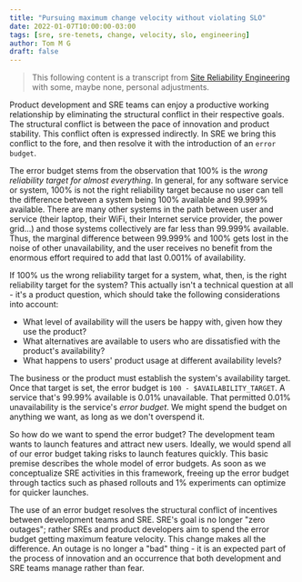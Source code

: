 ```yaml
---
title: "Pursuing maximum change velocity without violating SLO"
date: 2022-01-07T10:00:00-03:00
tags: [sre, sre-tenets, change, velocity, slo, engineering]
author: Tom M G
draft: false
---
```


> This following content is a transcript from [Site Reliability Engineering](https://books.google.com.br/books/about/Site_Reliability_Engineering.html?id=tYrPCwAAQBAJ) with some, maybe none, personal adjustments.

Product development and SRE teams can enjoy a productive working relationship by eliminating the structural conflict in their respective goals. The structural conflict is between the pace of innovation and product stability. This conflict often is expressed indirectly. In SRE we bring this conflict to the fore, and then resolve it with the introduction of an `error budget`.

The error budget stems from the observation that 100% is the *wrong reliability target for almost everything*. In general, for any software service or system, 100% is not the right reliability target because no user can tell the difference between a system being 100% available and 99.999% available. There are many other systems in the path between user and service (their laptop, their WiFi, their Internet service provider, the power grid...) and those systems collectively are far less than 99.999% available. Thus, the marginal difference between 99.999% and 100% gets lost in the noise of other unavailability, and the user receives no benefit from the enormous effort required to add that last 0.001% of availability.

If 100% us the wrong reliability target for a system, what, then, is the right reliability target for the system? This actually isn't a technical question at all - it's a product question, which should take the following considerations into account:
- What level of availability will the users be happy with, given how they use the product?
- What alternatives are available to users who are dissatisfied with the product's availability?
- What happens to users' product usage at different availability levels?

The business or the product must establish the system's availability target. Once that target is set, the error budget is `100 - $AVAILABILITY_TARGET`. A service that's 99.99% available is 0.01% unavailable. That permitted 0.01% unavailability is the service's *error budget*. We might spend the budget on anything we want, as long as we don't overspend it.

So how do we want to spend the error budget? The development team wants to launch features and attract new users. Ideally, we would spend all of our error budget taking risks to launch features quickly. This basic premise describes the whole model of error budgets. As soon as we conceptualize SRE activities in this framework, freeing up the error budget through tactics such as phased rollouts and 1% experiments can optimize for quicker launches.

The use of an error budget resolves the structural conflict of incentives between development teams and SRE. SRE's goal is no longer "zero outages"; rather SREs and product developers aim to spend the error budget getting maximum feature velocity. This change makes all the difference. An outage is no longer a "bad" thing - it is an expected part of the process of innovation and an occurrence that both development and SRE teams manage rather than fear.
